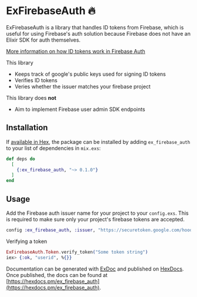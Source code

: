 # ExFirebaseAuth 🔥

ExFirebaseAuth is a library that handles ID tokens from Firebase, which is useful for using Firebase's auth solution because Firebase does not have an Elixir SDK for auth themselves.

[More information on how ID tokens work in Firebase Auth](https://firebase.google.com/docs/auth/admin/verify-id-tokens)

This library

- Keeps track of google's public keys used for signing ID tokens
- Verifies ID tokens
- Veries whether the issuer matches your firebase project

This library does **not**

- Aim to implement Firebase user admin SDK endpoints

## Installation

If [available in Hex](https://hex.pm/docs/publish), the package can be installed
by adding `ex_firebase_auth` to your list of dependencies in `mix.exs`:

```elixir
def deps do
  [
    {:ex_firebase_auth, "~> 0.1.0"}
  ]
end
```

## Usage

Add the Firebase auth issuer name for your project to your `config.exs`. This is required to make sure only your project's firebase tokens are accepted.

```elixir
config :ex_firebase_auth, :issuer, "https://securetoken.google.com/hoody-16c66"
```

Verifying a token

```elixir
ExFirebaseAuth.Token.verify_token("Some token string")
iex> {:ok, "userid", %{}}
```

Documentation can be generated with [ExDoc](https://github.com/elixir-lang/ex_doc)
and published on [HexDocs](https://hexdocs.pm). Once published, the docs can
be found at [https://hexdocs.pm/ex_firebase_auth](https://hexdocs.pm/ex_firebase_auth).
